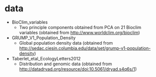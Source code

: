 data
=====

* BioClim_variables
	+ Two principle components obtained from PCA on 21 Bioclim variables (obtained from http://www.worldclim.org/bioclim) 
* GRUMP_V1_Population_Density
	+ Global population density data (obtained from http://sedac.ciesin.columbia.edu/data/set/grump-v1-population-density)
* Taberlet_etal_EcologyLetters2012
	+ Distribution and genomic data (obtained from http://datadryad.org/resource/doi:10.5061/dryad.s4q6s/1)

